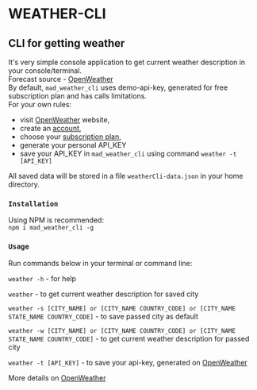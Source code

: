 # WEATHER-CLI   

## CLI for getting weather    

It's very simple console application to get current weather description in your console/terminal.  
Forecast source - [OpenWeather](https://openweathermap.org/)  
By default, `mad_weather_cli` uses demo-api-key, generated for free subscription plan and has calls limitations.  
For your own rules:  
- visit [OpenWeather](https://openweathermap.org/) website,  
- create an [account](https://home.openweathermap.org/users/sign_up),
- choose your [subscription plan](https://openweathermap.org/price),  
- generate your personal API_KEY   
- save your API_KEY in `mad_weather_cli` using command `weather -t [API_KEY]`  

All saved data will be stored in a file `weatherCli-data.json` in your home directory.  

### `Installation`  

Using NPM is recommended:  
`npm i mad_weather_cli -g`

### `Usage`    

Run commands below in your terminal or command line:  

`weather -h` - for help  

`weather` - to get current weather description for saved city  

`weather -s [CITY_NAME] or [CITY_NAME COUNTRY_CODE] or [CITY_NAME STATE_NAME COUNTRY_CODE]` - to save passed city as default  

`weather -w [CITY_NAME] or [CITY_NAME COUNTRY_CODE] or [CITY_NAME STATE_NAME COUNTRY_CODE]` - to get current weather description for passed city  

`weather -t [API_KEY]` - to save your api-key, generated on [OpenWeather](https://openweathermap.org/)  

More details on [OpenWeather](https://openweathermap.org/)  
